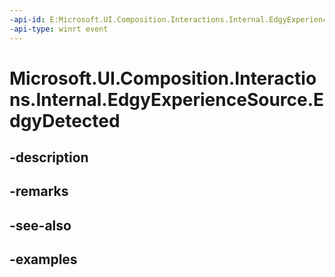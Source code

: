 ```yaml
---
-api-id: E:Microsoft.UI.Composition.Interactions.Internal.EdgyExperienceSource.EdgyDetected
-api-type: winrt event
---
```


# Microsoft.UI.Composition.Interactions.Internal.EdgyExperienceSource.EdgyDetected

<!--
public event Windows.Foundation.TypedEventHandler<Microsoft.UI.Composition.Interactions.Internal.EdgyExperienceSource,Microsoft.UI.Composition.Interactions.Internal.EdgyDetectedEventArgs> EdgyDetected;
-->


## -description

## -remarks

## -see-also

## -examples


